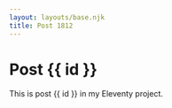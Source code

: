 ```yaml
---
layout: layouts/base.njk
title: Post 1812
---
```


# Post {{ id }}

This is post {{ id }} in my Eleventy project.
